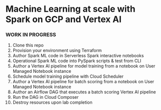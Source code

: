 # Machine Learning at scale with Spark on GCP and Vertex AI



### WORK IN PROGRESS

1. Clone this repo
2. Provision your environment using Terraform
3. Author Spark ML code in Serverless Spark interactive notebooks
4. Operational Spark ML code into PySpark scripts & test from CLI
5. Author a Vertex AI pipeline for model training from a notebook on User Managed Notebook instance
6. Schedule model training pipeline with Cloud Scheduler
7. Author a Vertex AI pipeline for batch scoring from a notebook on User Managed Notebook instance
8. Author an Airflow DAG that executes a batch scoring Vertex AI pipeline
9. Run the DAG in Cloud Composer
10. Destroy resources upon lab completion


